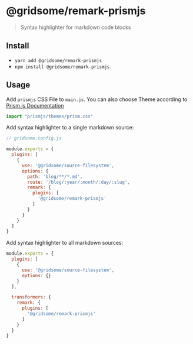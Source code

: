 # @gridsome/remark-prismjs

> Syntax highlighter for markdown code blocks

## Install
- `yarn add @gridsome/remark-prismjs`
- `npm install @gridsome/remark-prismjs`

## Usage

Add `prismjs` CSS File to `main.js`. You can also choose Theme according to [Prism.js Documentation](https://prismjs.com/)

```js
import "prismjs/themes/prism.css"
```

Add syntax highlighter to a single markdown source:

```js
// gridsome.config.js

module.exports = {
  plugins: [
    {
      use: '@gridsome/source-filesystem',
      options: {
        path: 'blog/**/*.md',
        route: '/blog/:year/:month/:day/:slug',
        remark: {
          plugins: [
            '@gridsome/remark-prismjs'
          ]
        }
      }
    }
  ]
}
```

Add syntax highlighter to all markdown sources:

```js
module.exports = {
  plugins: [
    {
      use: '@gridsome/source-filesystem',
      options: {}
    }
  ],

  transformers: {
    remark: {
      plugins: [
        '@gridsome/remark-prismjs'
      ]
    }
  }
}
```
